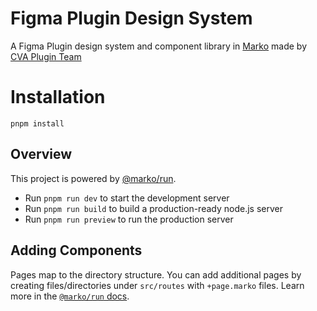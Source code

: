 # Figma Plugin Design System

A Figma Plugin design system and component library in [Marko](https://markojs.com) made by [CVA Plugin Team](https://cva.desgin)

# Installation

```
pnpm install
```

## Overview

This project is powered by [@marko/run](https://github.com/marko-js/run).

- Run `pnpm run dev` to start the development server
- Run `pnpm run build` to build a production-ready node.js server
- Run `pnpm run preview` to run the production server

## Adding Components

Pages map to the directory structure. You can add additional pages by creating files/directories under `src/routes` with `+page.marko` files.
Learn more in the [`@marko/run` docs](https://github.com/marko-js/run/#file-based-routing).

